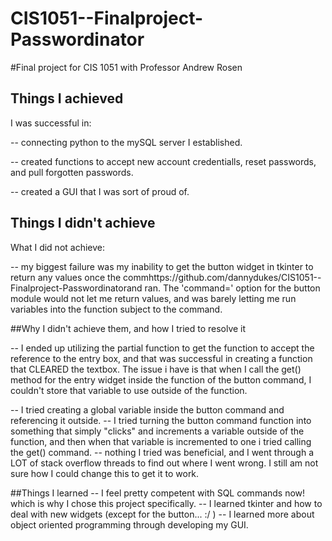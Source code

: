 # CIS1051--Finalproject-Passwordinator
#Final project for CIS 1051 with Professor Andrew Rosen

## Things I achieved
I was successful in: 

-- connecting python to the mySQL server I established.

-- created functions to accept new account credentialls, reset passwords, and pull forgotten passwords.

-- created a GUI that I was sort of proud of.


## Things I didn't achieve

What I did not achieve:

-- my biggest failure was my inability to get the button widget in tkinter to return any values once the commhttps://github.com/dannydukes/CIS1051--Finalproject-Passwordinatorand ran. 
The 'command=' option for the button module would not let me return values, and was barely letting me run variables into the function subject to the command.

##Why I didn't achieve them, and how I tried to resolve it

-- I ended up utilizing the partial function to get the function to accept the reference to the entry box, and that was successful in creating a function that CLEARED the textbox.
The issue i have is that when I call the get() method for the entry widget inside the function of the button command, I couldn't store that variable to use outside of the function.

-- I tried creating a global variable inside the button command and referencing it outside. 
-- I tried turning the button command function into something that simply "clicks" and increments a variable outside of the function, and then when that variable is incremented to one i tried calling the get() command.
-- nothing I tried was beneficial, and I went through a LOT of stack overflow threads to find out where I went wrong. I still am not sure how I could change this to get it to work.

##Things I learned 
-- I feel pretty competent with SQL commands now! which is why I chose this project specifically. 
-- I learned tkinter and how to deal with new widgets (except for the button...  :/ )
-- I learned more about object oriented programming through developing my GUI. 
